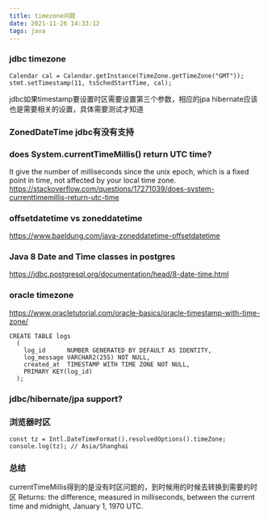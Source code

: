 ```yaml
---
title: timezone问题
date: 2021-11-26 14:33:12
tags: java
---
```



### jdbc timezone
```
Calendar cal = Calendar.getInstance(TimeZone.getTimeZone("GMT"));
stmt.setTimestamp(11, tsSchedStartTime, cal);
```
jdbc如果timestamp要设置时区需要设置第三个参数，相应的jpa hibernate应该也是需要相关的设置，具体需要测试才知道

### ZonedDateTime  jdbc有没有支持

### does System.currentTimeMillis() return UTC time?
It give the number of milliseconds since the unix epoch, which is a fixed point in time, not affected by your local time zone.
https://stackoverflow.com/questions/17271039/does-system-currenttimemillis-return-utc-time

### offsetdatetime vs zoneddatetime
https://www.baeldung.com/java-zoneddatetime-offsetdatetime


### Java 8 Date and Time classes in postgres
https://jdbc.postgresql.org/documentation/head/8-date-time.html


### oracle timezone
https://www.oracletutorial.com/oracle-basics/oracle-timestamp-with-time-zone/
```
CREATE TABLE logs
  (
    log_id      NUMBER GENERATED BY DEFAULT AS IDENTITY,
    log_message VARCHAR2(255) NOT NULL,
    created_at  TIMESTAMP WITH TIME ZONE NOT NULL,  
    PRIMARY KEY(log_id)
  );
```

### jdbc/hibernate/jpa support?


### 浏览器时区
```
const tz = Intl.DateTimeFormat().resolvedOptions().timeZone;
console.log(tz); // Asia/Shanghai
```

### 总结
currentTimeMillis得到的是没有时区问题的，到时候用的时候去转换到需要的时区
Returns:
the difference, measured in milliseconds, between the current time and midnight, January 1, 1970 UTC.
